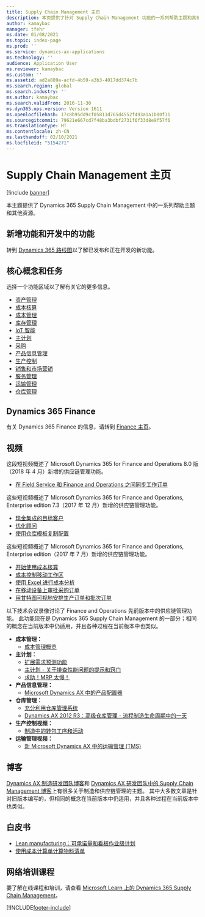 ```yaml
---
title: Supply Chain Management 主页
description: 本页提供了针对 Supply Chain Management 功能的一系列帮助主题和其他资源。
author: kamaybac
manager: tfehr
ms.date: 01/08/2021
ms.topic: index-page
ms.prod: ''
ms.service: dynamics-ax-applications
ms.technology: ''
audience: Application User
ms.reviewer: kamaybac
ms.custom: ''
ms.assetid: ad2a889a-acfd-4b59-a3b3-4017dd374c7b
ms.search.region: global
ms.search.industry: ''
ms.author: kamaybac
ms.search.validFrom: 2016-11-30
ms.dyn365.ops.version: Version 1611
ms.openlocfilehash: 17c8b95dd9cf05813d765d4552f493a1a1b00f31
ms.sourcegitcommit: 79621e667cd7f48ba3bdbf2731f6f33d8e9f57f6
ms.translationtype: HT
ms.contentlocale: zh-CN
ms.lasthandoff: 02/10/2021
ms.locfileid: "5154271"
---
```

# <a name="supply-chain-management-home-page"></a>Supply Chain Management 主页

[!include [banner](includes/banner.md)]

本主题提供了 Dynamics 365 Supply Chain Management 中的一系列帮助主题和其他资源。

## <a name="whats-new-and-in-development"></a>新增功能和开发中的功能

转到 [Dynamics 365 路线图](https://roadmap.dynamics.com/)以了解已发布和正在开发的新功能。

## <a name="core-concepts-and-tasks"></a>核心概念和任务

选择一个功能区域以了解有关它的更多信息。

- [资产管理](asset-management/index.md)
- [成本核算](../finance/cost-accounting/cost-accounting-home-page.md)
- [成本管理](cost-management/cost-management-home-page.md)  
- [库存管理](inventory/inventory-home-page.md)
- [IoT 智能](iot/iot-intelligence-home-page.md)
- [主计划](master-planning/master-planning-home-page.md)
- [采购](procurement/procurement-sourcing-overview.md)
- [产品信息管理](pim/product-information.md)
- [生产控制](production-control/production-process-overview.md)
- [销售和市场营销](sales-marketing/overview-sales-marketing.md)
- [服务管理](service-management/service-management-home-page.md)
- [运输管理](transportation/transportation-management-overview.md)
- [仓库管理](warehousing/warehouse-configuration.md)

## <a name="dynamics-365-finance"></a>Dynamics 365 Finance

有关 Dynamics 365 Finance 的信息，请转到 [Finance 主页](../finance/index.md)。

## <a name="videos"></a>视频

这段短视频概述了 Microsoft Dynamics 365 for Finance and Operations 8.0 版（2018 年 4 月）新增的供应链管理功能。

- [在 Field Service 和 Finance and Operations 之间同步工作订单](https://youtu.be/hAB4TDVMjxU)

这些短视频概述了 Microsoft Dynamics 365 for Finance and Operations, Enterprise edition 7.3（2017 年 12 月）新增的供应链管理功能。

- [现金集成的目标客户](https://youtu.be/AVV9x5x-XCg) 
- [优化顾问](https://www.youtube.com/watch?v=MRsAzgFCUSQ&t=4s)
- [使用仓库模板复制配置](https://www.youtube.com/watch?v=K2WIfFlqJYs&feature=youtu.be)

这些短视频概述了 Microsoft Dynamics 365 for Finance and Operations, Enterprise edition（2017 年 7 月）新增的供应链管理功能。

- [开始使用成本核算](https://youtu.be/1pUDtJQZ8FU)
- [成本控制移动工作区](https://youtu.be/imsuTg8rUVk)
- [使用 Excel 进行成本分析](https://youtu.be/-HKHYdClvx8)
- [在移动设备上审批采购订单](https://youtu.be/gZ-gOlJe7H8)
- [用甘特图可视地安排生产订单和批次订单](https://youtu.be/BtbuShkGj4I)

以下技术会议录像讨论了 Finance and Operations 先前版本中的供应链管理功能。 此功能现在是 Dynamics 365 Supply Chain Management 的一部分；相同的概念在当前版本中仍适用，并且各种过程在当前版本中也类似。

- **成本管理：**
  - [成本管理概览](https://www.youtube.com/watch?v=vXzlC-mOBcg&feature=youtu.be)
- **主计划：**
  - [扩展需求预测功能](https://www.youtube.com/watch?v=4OIKIXLiNjI&feature=youtu.be)
  - [主计划 - 关于排查性能问题的提示和窍门](https://youtu.be/7v8BPmEs9Dg)
  - [求助！MRP 太慢！](https://youtu.be/RLXybx20B5o)
- **产品信息管理：**
  - [Microsoft Dynamics AX 中的产品配置器](https://youtu.be/zotrj3SbCl4)
- **仓库管理：**
  - [充分利用仓库管理系统](https://www.youtube.com/watch?v=--_didmZKHo&t=10s)
  - [Dynamics AX 2012 R3：高级仓库管理 - 流程制造生命周期中的一天](https://www.youtube.com/embed/QUxXUrN-7n4)
- **生产控制视频：**
  - [制造中的转包工序和活动](https://youtu.be/y1jrd3A_k70)
- **运输管理视频：**
  - [新 Microsoft Dynamics AX 中的运输管理 (TMS)](https://youtu.be/jgmTgJIgEFQ)

## <a name="blogs"></a>博客

[Dynamics AX 制造研发团队博客](https://blogs.msdn.microsoft.com/axmfg/)和 [Dynamics AX 研发团队中的 Supply Chain Management 博客](https://blogs.msdn.microsoft.com/dynamicsaxscm/)上有很多关于制造和供应链管理的主题。 其中大多数文章是针对旧版本编写的，但相同的概念在当前版本中仍适用，并且各种过程在当前版本中也类似。

## <a name="white-papers"></a>白皮书

- [Lean manufacturing：可承诺量和看板作业级计划](https://docs.microsoft.com/dynamics/s-e/)
- [使用成本计算单计算物料清单](https://www.microsoft.com/download/details.aspx?id=101937/)

## <a name="elearning-courses"></a>网络培训课程

要了解在线课程和培训，请查看 [Microsoft Learn 上的 Dynamics 365 Supply Chain Management](https://docs.microsoft.com/learn/browse/?products=dynamics-scm&resource_type=learning%20path)。


[!INCLUDE[footer-include](../includes/footer-banner.md)]